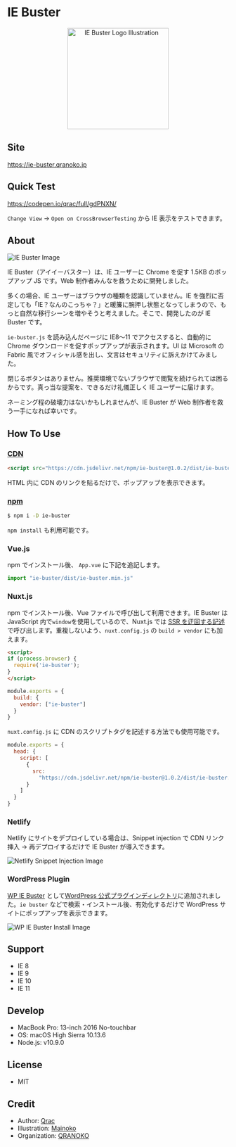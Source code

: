 # IE Buster

<p align="center">
  <img width="230" src="https://i.gyazo.com/a238286ee75bc88afb08abb435192bf1.png" alt="IE Buster Logo Illustration">
</p>

## Site

https://ie-buster.qranoko.jp

## Quick Test

https://codepen.io/qrac/full/gdPNXN/

`Change View` → `Open on CrossBrowserTesting` から IE 表示をテストできます。

## About

![IE Buster Image](https://i.gyazo.com/a8e2283b557bda08820bf938b9288546.png)

IE Buster（アイイーバスター）は、IE ユーザーに Chrome を促す 1.5KB のポップアップ JS です。Web 制作者みんなを救うために開発しました。

多くの場合、IE ユーザーはブラウザの種類を認識していません。IE を強烈に否定しても「IE？なんのこっちゃ？」と暖簾に腕押し状態となってしまうので、もっと自然な移行シーンを増やそうと考えました。そこで、開発したのが IE Buster です。

`ie-buster.js` を読み込んだページに IE8〜11 でアクセスすると、自動的に Chrome ダウンロードを促すポップアップが表示されます。UI は Microsoft の Fabric 風でオフィシャル感を出し、文言はセキュリティに訴えかけてみました。

閉じるボタンはありません。推奨環境でないブラウザで閲覧を続けられては困るからです。真っ当な提案を、できるだけ礼儀正しく IE ユーザーに届けます。

ネーミング程の破壊力はないかもしれませんが、IE Buster が Web 制作者を救う一手になれば幸いです。

## How To Use

### [CDN](https://www.jsdelivr.com/package/npm/ie-buster)

```html
<script src="https://cdn.jsdelivr.net/npm/ie-buster@1.0.2/dist/ie-buster.min.js"></script>
```

HTML 内に CDN のリンクを貼るだけで、ポップアップを表示できます。

### [npm](https://www.npmjs.com/package/ie-buster)

```bash
$ npm i -D ie-buster
```

`npm install` も利用可能です。

### Vue.js

npm でインストール後、 `App.vue` に下記を追記します。

```js
import "ie-buster/dist/ie-buster.min.js"
```

### Nuxt.js

npm でインストール後、Vue ファイルで呼び出して利用できます。IE Buster は JavaScript 内で`window`を使用しているので、Nuxt.js では [SSR を迂回する記述](https://ja.nuxtjs.org/faq/window-document-undefined/)で呼び出します。重複しないよう、`nuxt.config.js` の `build > vendor` にも加えます。

```html
<script>
if (process.browser) {
  require('ie-buster');
}
</script>
```

```js
module.exports = {
  build: {
    vendor: ["ie-buster"]
  }
}
```

`nuxt.config.js` に CDN のスクリプトタグを記述する方法でも使用可能です。

```js
module.exports = {
  head: {
    script: [
      {
        src:
          "https://cdn.jsdelivr.net/npm/ie-buster@1.0.2/dist/ie-buster.min.js"
      }
    ]
  }
}
```

### Netlify

Netlify にサイトをデプロイしている場合は、Snippet injection で CDN リンク挿入 → 再デプロイするだけで IE Buster が導入できます。

![Netlify Snippet Injection Image](https://i.gyazo.com/ef81f2d9153b817a5a1b851656289d75.png)

### WordPress Plugin

[WP IE Buster](https://github.com/qrac/wp-ie-buster-dev) として[WordPress 公式プラグインディレクトリ](https://wordpress.org/plugins/wp-ie-buster/)に追加されました。`ie buster` などで検索・インストール後、有効化するだけで WordPress サイトにポップアップを表示できます。

![WP IE Buster Install Image](https://i.gyazo.com/fb4631c122e62ff28f4f5d4e01088bfe.png)

## Support

- IE 8
- IE 9
- IE 10
- IE 11

## Develop

- MacBook Pro: 13-inch 2016 No-touchbar
- OS: macOS High Sierra 10.13.6
- Node.js: v10.9.0

## License

- MIT

## Credit

- Author: [Qrac](https://qrac.jp)
- Illustration: [Mainoko](https://twitter.com/CreamyMainoko)
- Organization: [QRANOKO](https://qranoko.jp)
